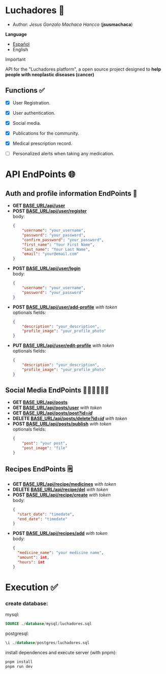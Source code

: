 # Luchadores 💪

* Author: *Jesus Gonzalo Machaca Hancco* (**jsusmachaca**)

**Language**
* [Español](./README.es.md)
* English

> [!IMPORTANT]
> API for the "Luchadores platform", a open source project designed to **help people with neoplastic diseases (cancer)**

## Functions ✅
- [x] User Registration.
- [x] User authentication.
- [x] Social media.
- [x] Publications for the community.
- [x] Medical prescription record.
- [ ] Personalized alerts when taking any medication.


# API EndPoints 🌐

## Auth and profile information EndPoints 👤
- **GET [BASE_URL/api/user]()**
- **POST [BASE_URL/api/user/register]()**  
  body: 
  ```json
  {
      "username": "your_username",
      "password": "your_password",
      "confirm_password": "your_password",
      "first_name": "Your First Name",
      "last_name": "Your Last Name",
      "email": "your@email.com"
  }
  ```
- **POST [BASE_URL/api/user/login]()**  
  body: 
  ```json
  {
      "username": "your_username",
      "password": "your_password"
  }
  ```
- **POST [BASE_URL/api/user/add-profile]()** *with token*  
  optionals fields:
  ```json
  {
      "description": "your_description",
      "profile_image": "your_profile_photo"
  }
  ```
- **PUT [BASE_URL/api/user/edit-profile]()** *with token*  
  optionals fields:
  ```json
  {
      "description": "your_description",
      "profile_image": "your_profile_photo"
  }
  ```


## Social Media EndPoints 🧑‍🤝‍🧑🧑‍🤝‍🧑
- **GET [BASE_URL/api/posts]()**
- **GET [BASE_URL/api/posts/user]()** *with token*
- **GET [BASE_URL/api/posts/post?id=*id*]()**
- **DELETE [BASE_URL/api/posts/delete?id=*id*]()** *with token*
- **POST [BASE_URL/api/posts/publish]()** *with token*  
  optionals fields:
  ```json
  {
      "post": "your post",
      "post_image": "file"
  }
  ```

## Recipes EndPoints 🗒️
- **GET [BASE_URL/api/recipe/medicines]()** *with token*
- **DELETE [BASE_URL/api/recipe/del]()** *with token*
- **POST [BASE_URL/api/recipe/create]()** *with token*  
  body:
  ```json
  {
    "start_date": "timedate",
    "end_date": "timedate"
  }
  ```
- **POST [BASE_URL/api/recipes/add]()** *with token*  
  body:
  ```json
  {
    "medicine_name": "your medicine name",
    "amount": int,
    "hours": int
  }
  ```


# Execution ✅

### create database:
mysql:
```sql
SOURCE ./database/mysql/luchadores.sql
```
postgresql:
```sql
\i ./database/postgres/luchadores.sql
```
install dependences and execute server (with pnpm):
```sh
pnpm install
pnpm run dev
```